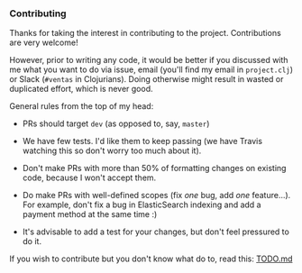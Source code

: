 ### Contributing

Thanks for taking the interest in contributing to the project. Contributions are very welcome!

However, prior to writing any code, it would be better if you discussed with me what you want to do via issue, email (you'll find my email in `project.clj`) or Slack (`#ventas` in Clojurians). Doing otherwise might result in wasted or duplicated effort, which is never good.



General rules from the top of my head:

- PRs should target `dev` (as opposed to, say, `master`)
- We have few tests. I'd like them to keep passing (we have Travis watching this so don't worry too much about it).


- Don't make PRs with more than 50% of formatting changes on existing code, because I won't accept them.
- Do make PRs with well-defined scopes (fix _one_ bug, add _one_ feature...). For example, don't fix a bug in ElasticSearch indexing and add a payment method at the same time :)
- It's advisable to add a test for your changes, but don't feel pressured to do it.



If you wish to contribute but you don't know what do to, read this: [TODO.md](./TODO.md)
